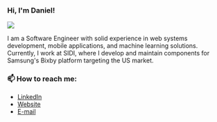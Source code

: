 ### Hi, I'm Daniel!

<a alt="Linkedin" href="https://www.linkedin.com/in/danielbispov/"><img src="https://img.shields.io/badge/Linkedin-Daniel%20B.%20Vale-blue?logo=linkedin"/></a>

I am a Software Engineer with solid experience in web systems development, mobile applications, and machine learning solutions. Currently, I work at SIDI, where I develop and maintain components for Samsung's Bixby platform targeting the US market.

### 📫 How to reach me:
- <a href="https://www.linkedin.com/in/danielbispov/">LinkedIn</a>
- <a href="https://www.danielbispo.com/">Website</a>
- <a href="mailto:danielbispov@gmail.com">E-mail</a>
